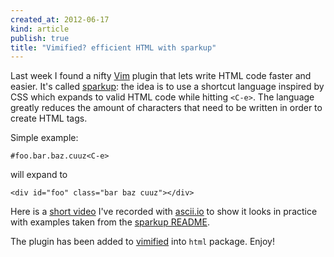 ```yaml
---
created_at: 2012-06-17 
kind: article
publish: true
title: "Vimified? efficient HTML with sparkup"
---
```


Last week I found a nifty [Vim](http://www.vim.org) plugin that lets write HTML code
faster and easier. It's called [sparkup](https://github.com/rstacruz/sparkup): the idea is
to use a shortcut language inspired by CSS which expands to valid HTML code while hitting `<C-e>`. 
The language greatly reduces the amount of characters that need to be written in
order to create HTML tags.

Simple example:

```
#foo.bar.baz.cuuz<C-e>
```

will expand to

```
<div id="foo" class="bar baz cuuz"></div>
```

Here is a [short video](http://ascii.io/a/589) I've recorded with
[ascii.io](http://ascii.io) to show it looks in practice with examples taken
from the [sparkup README](https://github.com/rstacruz/sparkup/blob/master/README.md).

The plugin has been added to [vimified](https://github.com/zaiste/vimified) into
`html` package. Enjoy!
